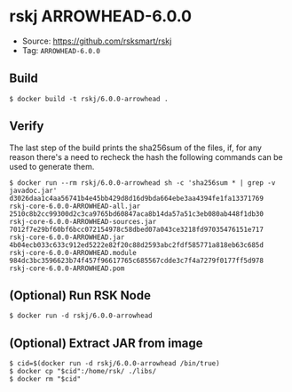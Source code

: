 # rskj ARROWHEAD-6.0.0

* Source: https://github.com/rsksmart/rskj
* Tag: `ARROWHEAD-6.0.0`

## Build

```
$ docker build -t rskj/6.0.0-arrowhead .
```

## Verify

The last step of the build prints the sha256sum of the files, if, for any reason there's a need to recheck the hash the following commands can be used to generate them.

```
$ docker run --rm rskj/6.0.0-arrowhead sh -c 'sha256sum * | grep -v javadoc.jar'
d3026daa1c4aa56741b4e45bb429d8d16d9bda664ebe3aa4394fe1fa13371769  rskj-core-6.0.0-ARROWHEAD-all.jar
2510c8b2cc99300d2c3ca9765bd60847aca8b14da57a51c3eb080ab448f1db30  rskj-core-6.0.0-ARROWHEAD-sources.jar
7012f7e29bf60bf6bcc072154978c58dbed07a043ce3218fd97035476151e717  rskj-core-6.0.0-ARROWHEAD.jar
4b04ecb033c633c912ed5222e82f20c88d2593abc2fdf585771a818eb63c685d  rskj-core-6.0.0-ARROWHEAD.module
984dc3bc3596623b74f457f96617765c685567cdde3c7f4a7279f0177ff5d978  rskj-core-6.0.0-ARROWHEAD.pom
```
## (Optional) Run RSK Node
```
$ docker run -d rskj/6.0.0-arrowhead
```

## (Optional) Extract JAR from image

```
$ cid=$(docker run -d rskj/6.0.0-arrowhead /bin/true)
$ docker cp "$cid":/home/rsk/ ./libs/
$ docker rm "$cid"
```
